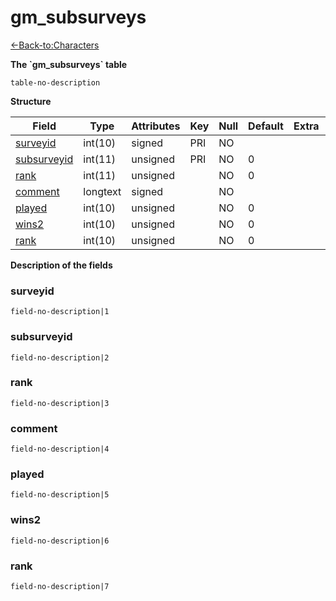 # gm\_subsurveys

[<-Back-to:Characters](database-characters.md)

**The \`gm\_subsurveys\` table**

`table-no-description`

**Structure**

| Field            | Type     | Attributes | Key | Null | Default | Extra | Comment |
|------------------|----------|------------|-----|------|---------|-------|---------|
| [surveyid][1]    | int(10)  | signed     | PRI | NO   |         |       |         |
| [subsurveyid][2] | int(11)  | unsigned   | PRI | NO   | 0       |       |         |
| [rank][3]        | int(11)  | unsigned   |     | NO   | 0       |       |         |
| [comment][4]     | longtext | signed     |     | NO   |         |       |         |
| [played][5]      | int(10)  | unsigned   |     | NO   | 0       |       |         |
| [wins2][6]       | int(10)  | unsigned   |     | NO   | 0       |       |         |
| [rank][7]        | int(10)  | unsigned   |     | NO   | 0       |       |         |

[1]: #surveyid
[2]: #subsurveyid
[3]: #rank
[4]: #comment
[5]: #played
[6]: #wins2
[7]: #rank

**Description of the fields**

### surveyid

`field-no-description|1`

### subsurveyid

`field-no-description|2`

### rank

`field-no-description|3`

### comment

`field-no-description|4`

### played

`field-no-description|5`

### wins2

`field-no-description|6`

### rank

`field-no-description|7`
